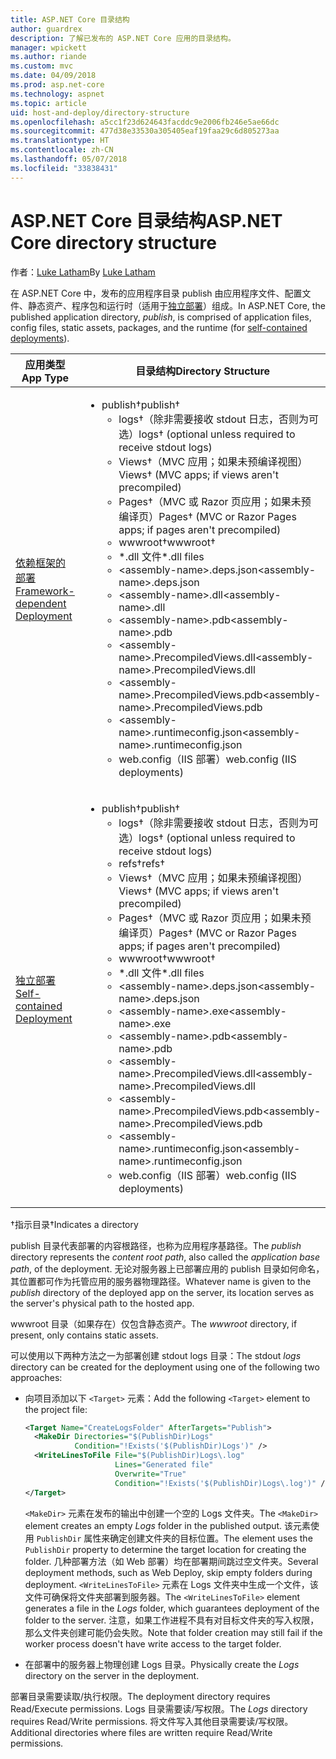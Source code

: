 ```yaml
---
title: ASP.NET Core 目录结构
author: guardrex
description: 了解已发布的 ASP.NET Core 应用的目录结构。
manager: wpickett
ms.author: riande
ms.custom: mvc
ms.date: 04/09/2018
ms.prod: asp.net-core
ms.technology: aspnet
ms.topic: article
uid: host-and-deploy/directory-structure
ms.openlocfilehash: a5cc1f23d624643facddc9e2006fb246e5ae66dc
ms.sourcegitcommit: 477d38e33530a305405eaf19faa29c6d805273aa
ms.translationtype: HT
ms.contentlocale: zh-CN
ms.lasthandoff: 05/07/2018
ms.locfileid: "33838431"
---
```

# <a name="aspnet-core-directory-structure"></a><span data-ttu-id="e2ed3-103">ASP.NET Core 目录结构</span><span class="sxs-lookup"><span data-stu-id="e2ed3-103">ASP.NET Core directory structure</span></span>

<span data-ttu-id="e2ed3-104">作者：[Luke Latham](https://github.com/guardrex)</span><span class="sxs-lookup"><span data-stu-id="e2ed3-104">By [Luke Latham](https://github.com/guardrex)</span></span>

<span data-ttu-id="e2ed3-105">在 ASP.NET Core 中，发布的应用程序目录 publish 由应用程序文件、配置文件、静态资产、程序包和运行时（适用于[独立部署](/dotnet/core/deploying/#self-contained-deployments-scd)）组成。</span><span class="sxs-lookup"><span data-stu-id="e2ed3-105">In ASP.NET Core, the published application directory, *publish*, is comprised of application files, config files, static assets, packages, and the runtime (for [self-contained deployments](/dotnet/core/deploying/#self-contained-deployments-scd)).</span></span>


| <span data-ttu-id="e2ed3-106">应用类型</span><span class="sxs-lookup"><span data-stu-id="e2ed3-106">App Type</span></span> | <span data-ttu-id="e2ed3-107">目录结构</span><span class="sxs-lookup"><span data-stu-id="e2ed3-107">Directory Structure</span></span> |
| -------- | ------------------- |
| [<span data-ttu-id="e2ed3-108">依赖框架的部署</span><span class="sxs-lookup"><span data-stu-id="e2ed3-108">Framework-dependent Deployment</span></span>](/dotnet/core/deploying/#framework-dependent-deployments-fdd) | <ul><li><span data-ttu-id="e2ed3-109">publish&dagger;</span><span class="sxs-lookup"><span data-stu-id="e2ed3-109">publish&dagger;</span></span><ul><li><span data-ttu-id="e2ed3-110">logs&dagger;（除非需要接收 stdout 日志，否则为可选）</span><span class="sxs-lookup"><span data-stu-id="e2ed3-110">logs&dagger; (optional unless required to receive stdout logs)</span></span></li><li><span data-ttu-id="e2ed3-111">Views&dagger;（MVC 应用；如果未预编译视图）</span><span class="sxs-lookup"><span data-stu-id="e2ed3-111">Views&dagger; (MVC apps; if views aren't precompiled)</span></span></li><li><span data-ttu-id="e2ed3-112">Pages&dagger;（MVC 或 Razor 页应用；如果未预编译页）</span><span class="sxs-lookup"><span data-stu-id="e2ed3-112">Pages&dagger; (MVC or Razor Pages apps; if pages aren't precompiled)</span></span></li><li><span data-ttu-id="e2ed3-113">wwwroot&dagger;</span><span class="sxs-lookup"><span data-stu-id="e2ed3-113">wwwroot&dagger;</span></span></li><li><span data-ttu-id="e2ed3-114">\*\.dll 文件</span><span class="sxs-lookup"><span data-stu-id="e2ed3-114">\*\.dll files</span></span></li><li><span data-ttu-id="e2ed3-115">\<assembly-name>.deps.json</span><span class="sxs-lookup"><span data-stu-id="e2ed3-115">\<assembly-name>.deps.json</span></span></li><li><span data-ttu-id="e2ed3-116">\<assembly-name>.dll</span><span class="sxs-lookup"><span data-stu-id="e2ed3-116">\<assembly-name>.dll</span></span></li><li><span data-ttu-id="e2ed3-117">\<assembly-name>.pdb</span><span class="sxs-lookup"><span data-stu-id="e2ed3-117">\<assembly-name>.pdb</span></span></li><li><span data-ttu-id="e2ed3-118">\<assembly-name>.PrecompiledViews.dll</span><span class="sxs-lookup"><span data-stu-id="e2ed3-118">\<assembly-name>.PrecompiledViews.dll</span></span></li><li><span data-ttu-id="e2ed3-119">\<assembly-name>.PrecompiledViews.pdb</span><span class="sxs-lookup"><span data-stu-id="e2ed3-119">\<assembly-name>.PrecompiledViews.pdb</span></span></li><li><span data-ttu-id="e2ed3-120">\<assembly-name>.runtimeconfig.json</span><span class="sxs-lookup"><span data-stu-id="e2ed3-120">\<assembly-name>.runtimeconfig.json</span></span></li><li><span data-ttu-id="e2ed3-121">web.config（IIS 部署）</span><span class="sxs-lookup"><span data-stu-id="e2ed3-121">web.config (IIS deployments)</span></span></li></ul></li></ul> |
| [<span data-ttu-id="e2ed3-122">独立部署</span><span class="sxs-lookup"><span data-stu-id="e2ed3-122">Self-contained Deployment</span></span>](/dotnet/core/deploying/#self-contained-deployments-scd) | <ul><li><span data-ttu-id="e2ed3-123">publish&dagger;</span><span class="sxs-lookup"><span data-stu-id="e2ed3-123">publish&dagger;</span></span><ul><li><span data-ttu-id="e2ed3-124">logs&dagger;（除非需要接收 stdout 日志，否则为可选）</span><span class="sxs-lookup"><span data-stu-id="e2ed3-124">logs&dagger; (optional unless required to receive stdout logs)</span></span></li><li><span data-ttu-id="e2ed3-125">refs&dagger;</span><span class="sxs-lookup"><span data-stu-id="e2ed3-125">refs&dagger;</span></span></li><li><span data-ttu-id="e2ed3-126">Views&dagger;（MVC 应用；如果未预编译视图）</span><span class="sxs-lookup"><span data-stu-id="e2ed3-126">Views&dagger; (MVC apps; if views aren't precompiled)</span></span></li><li><span data-ttu-id="e2ed3-127">Pages&dagger;（MVC 或 Razor 页应用；如果未预编译页）</span><span class="sxs-lookup"><span data-stu-id="e2ed3-127">Pages&dagger; (MVC or Razor Pages apps; if pages aren't precompiled)</span></span></li><li><span data-ttu-id="e2ed3-128">wwwroot&dagger;</span><span class="sxs-lookup"><span data-stu-id="e2ed3-128">wwwroot&dagger;</span></span></li><li><span data-ttu-id="e2ed3-129">\*.dll 文件</span><span class="sxs-lookup"><span data-stu-id="e2ed3-129">\*.dll files</span></span></li><li><span data-ttu-id="e2ed3-130">\<assembly-name>.deps.json</span><span class="sxs-lookup"><span data-stu-id="e2ed3-130">\<assembly-name>.deps.json</span></span></li><li><span data-ttu-id="e2ed3-131">\<assembly-name>.exe</span><span class="sxs-lookup"><span data-stu-id="e2ed3-131">\<assembly-name>.exe</span></span></li><li><span data-ttu-id="e2ed3-132">\<assembly-name>.pdb</span><span class="sxs-lookup"><span data-stu-id="e2ed3-132">\<assembly-name>.pdb</span></span></li><li><span data-ttu-id="e2ed3-133">\<assembly-name>.PrecompiledViews.dll</span><span class="sxs-lookup"><span data-stu-id="e2ed3-133">\<assembly-name>.PrecompiledViews.dll</span></span></li><li><span data-ttu-id="e2ed3-134">\<assembly-name>.PrecompiledViews.pdb</span><span class="sxs-lookup"><span data-stu-id="e2ed3-134">\<assembly-name>.PrecompiledViews.pdb</span></span></li><li><span data-ttu-id="e2ed3-135">\<assembly-name>.runtimeconfig.json</span><span class="sxs-lookup"><span data-stu-id="e2ed3-135">\<assembly-name>.runtimeconfig.json</span></span></li><li><span data-ttu-id="e2ed3-136">web.config（IIS 部署）</span><span class="sxs-lookup"><span data-stu-id="e2ed3-136">web.config (IIS deployments)</span></span></li></ul></li></ul> |

<span data-ttu-id="e2ed3-137">&dagger;指示目录</span><span class="sxs-lookup"><span data-stu-id="e2ed3-137">&dagger;Indicates a directory</span></span>

<span data-ttu-id="e2ed3-138">publish 目录代表部署的内容根路径，也称为应用程序基路径。</span><span class="sxs-lookup"><span data-stu-id="e2ed3-138">The *publish* directory represents the *content root path*, also called the *application base path*, of the deployment.</span></span> <span data-ttu-id="e2ed3-139">无论对服务器上已部署应用的 publish 目录如何命名，其位置都可作为托管应用的服务器物理路径。</span><span class="sxs-lookup"><span data-stu-id="e2ed3-139">Whatever name is given to the *publish* directory of the deployed app on the server, its location serves as the server's physical path to the hosted app.</span></span>

<span data-ttu-id="e2ed3-140">wwwroot 目录（如果存在）仅包含静态资产。</span><span class="sxs-lookup"><span data-stu-id="e2ed3-140">The *wwwroot* directory, if present, only contains static assets.</span></span>

<span data-ttu-id="e2ed3-141">可以使用以下两种方法之一为部署创建 stdout logs 目录：</span><span class="sxs-lookup"><span data-stu-id="e2ed3-141">The stdout *logs* directory can be created for the deployment using one of the following two approaches:</span></span>

* <span data-ttu-id="e2ed3-142">向项目添加以下 `<Target>` 元素：</span><span class="sxs-lookup"><span data-stu-id="e2ed3-142">Add the following `<Target>` element to the project file:</span></span>

   ```xml
   <Target Name="CreateLogsFolder" AfterTargets="Publish">
     <MakeDir Directories="$(PublishDir)Logs" 
              Condition="!Exists('$(PublishDir)Logs')" />
     <WriteLinesToFile File="$(PublishDir)Logs\.log" 
                       Lines="Generated file" 
                       Overwrite="True" 
                       Condition="!Exists('$(PublishDir)Logs\.log')" />
   </Target>
   ```

   <span data-ttu-id="e2ed3-143">`<MakeDir>` 元素在发布的输出中创建一个空的 Logs 文件夹。</span><span class="sxs-lookup"><span data-stu-id="e2ed3-143">The `<MakeDir>` element creates an empty *Logs* folder in the published output.</span></span> <span data-ttu-id="e2ed3-144">该元素使用 `PublishDir` 属性来确定创建文件夹的目标位置。</span><span class="sxs-lookup"><span data-stu-id="e2ed3-144">The element uses the `PublishDir` property to determine the target location for creating the folder.</span></span> <span data-ttu-id="e2ed3-145">几种部署方法（如 Web 部署）均在部署期间跳过空文件夹。</span><span class="sxs-lookup"><span data-stu-id="e2ed3-145">Several deployment methods, such as Web Deploy, skip empty folders during deployment.</span></span> <span data-ttu-id="e2ed3-146">`<WriteLinesToFile>` 元素在 Logs 文件夹中生成一个文件，该文件可确保将文件夹部署到服务器。</span><span class="sxs-lookup"><span data-stu-id="e2ed3-146">The `<WriteLinesToFile>` element generates a file in the *Logs* folder, which guarantees deployment of the folder to the server.</span></span> <span data-ttu-id="e2ed3-147">注意，如果工作进程不具有对目标文件夹的写入权限，那么文件夹创建可能仍会失败。</span><span class="sxs-lookup"><span data-stu-id="e2ed3-147">Note that folder creation may still fail if the worker process doesn't have write access to the target folder.</span></span>

* <span data-ttu-id="e2ed3-148">在部署中的服务器上物理创建 Logs 目录。</span><span class="sxs-lookup"><span data-stu-id="e2ed3-148">Physically create the *Logs* directory on the server in the deployment.</span></span>

<span data-ttu-id="e2ed3-149">部署目录需要读取/执行权限。</span><span class="sxs-lookup"><span data-stu-id="e2ed3-149">The deployment directory requires Read/Execute permissions.</span></span> <span data-ttu-id="e2ed3-150">Logs 目录需要读/写权限。</span><span class="sxs-lookup"><span data-stu-id="e2ed3-150">The *Logs* directory requires Read/Write permissions.</span></span> <span data-ttu-id="e2ed3-151">将文件写入其他目录需要读/写权限。</span><span class="sxs-lookup"><span data-stu-id="e2ed3-151">Additional directories where files are written require Read/Write permissions.</span></span>
